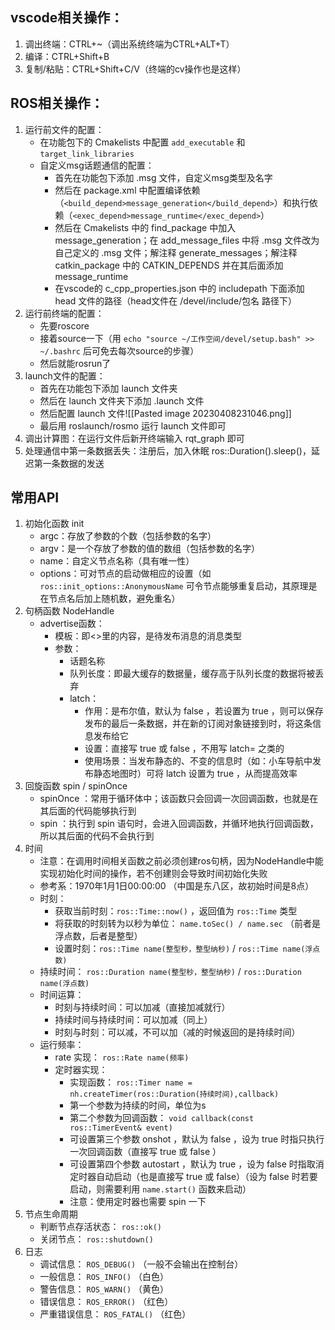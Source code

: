 
## vscode相关操作：

1. 调出终端：CTRL+~（调出系统终端为CTRL+ALT+T）
2. 编译：CTRL+Shift+B
3. 复制/粘贴：CTRL+Shift+C/V（终端的cv操作也是这样）

## ROS相关操作：

1. 运行前文件的配置：
	 - 在功能包下的  Cmakelists  中配置  `add_executable`  和  `target_link_libraries`
	 - 自定义msg话题通信的配置：
		 - 首先在功能包下添加  .msg  文件，自定义msg类型及名字
		 - 然后在  package.xml  中配置编译依赖（`<build_depend>message_generation</build_depend>`）和执行依赖（`<exec_depend>message_runtime</exec_depend>`）
		 - 然后在  Cmakelists  中的  find_package  中加入  message_generation；在  add_message_files  中将  .msg  文件改为自己定义的  .msg  文件；解注释  generate_messages；解注释  catkin_package  中的  CATKIN_DEPENDS  并在其后面添加  message_runtime
		- 在vscode的  c_cpp_properties.json  中的  includepath  下面添加  head  文件的路径（head文件在  /devel/include/包名  路径下）
2. 运行前终端的配置：
	- 先要roscore
	- 接着source一下（用  `echo "source ~/工作空间/devel/setup.bash" >> ~/.bashrc`  后可免去每次source的步骤）
	- 然后就能rosrun了
3. launch文件的配置：
	- 首先在功能包下添加  launch  文件夹
	- 然后在  launch  文件夹下添加  .launch  文件
	- 然后配置  launch  文件![[Pasted image 20230408231046.png]]
	- 最后用  roslaunch/rosmo  运行  launch  文件即可
4. 调出计算图：在运行文件后新开终端输入  rqt_graph  即可
5. 处理通信中第一条数据丢失：注册后，加入休眠 ros::Duration().sleep()，延迟第一条数据的发送

## 常用API

1. 初始化函数 init 
	- argc：存放了参数的个数（包括参数的名字）
	- argv：是一个存放了参数的值的数组（包括参数的名字）
	- name：自定义节点名称（具有唯一性）
	- options：可对节点的启动做相应的设置（如   `ros::init_options::AnonymousName`   可令节点能够重复启动，其原理是在节点名后加上随机数，避免重名）
2. 句柄函数 NodeHandle 
	- advertise函数：
		- 模板：即<>里的内容，是待发布消息的消息类型
		- 参数：
			- 话题名称
			- 队列长度：即最大缓存的数据量，缓存高于队列长度的数据将被丢弃
			- latch：
				- 作用：是布尔值，默认为 false ，若设置为 true ，则可以保存发布的最后一条数据，并在新的订阅对象链接到时，将这条信息发布给它
				- 设置：直接写 true 或 false ，不用写 latch= 之类的
				- 使用场景：当发布静态的、不变的信息时（如：小车导航中发布静态地图时）可将 latch 设置为 true ，从而提高效率
3. 回旋函数 spin / spinOnce
	- spinOnce ：常用于循环体中；该函数只会回调一次回调函数，也就是在其后面的代码能够执行到
	- spin ：执行到 spin 语句时，会进入回调函数，并循环地执行回调函数，所以其后面的代码不会执行到
4. 时间
	- 注意：在调用时间相关函数之前必须创建ros句柄，因为NodeHandle中能实现初始化时间的操作，若不创建则会导致时间初始化失败
	- 参考系：1970年1月1日00:00:00  （中国是东八区，故初始时间是8点）
	- 时刻：
		- 获取当前时刻：`ros::Time::now()`  ，返回值为 `ros::Time` 类型
		- 将获取的时刻转为以秒为单位： `name.toSec() / name.sec`  （前者是浮点数，后者是整型）
		- 设置时刻：`ros::Time name(整型秒，整型纳秒)`  /  `ros::Time name(浮点数)`
	- 持续时间： `ros::Duration name(整型秒，整型纳秒)`  /  `ros::Duration name(浮点数)`
	- 时间运算：
		- 时刻与持续时间：可以加减（直接加减就行）
		- 持续时间与持续时间：可以加减（同上）
		- 时刻与时刻：可以减，不可以加（减的时候返回的是持续时间）
	- 运行频率：
		- rate 实现：  `ros::Rate name(频率)`
		- 定时器实现：
			-  实现函数： `ros::Timer name = nh.createTimer(ros::Duration(持续时间),callback)`
			- 第一个参数为持续的时间，单位为s
			- 第二个参数为回调函数： `void callback(const ros::TimerEvent& event)`
			- 可设置第三个参数 onshot ，默认为 false ，设为 true 时指只执行一次回调函数（直接写 true 或 false ）
			- 可设置第四个参数 autostart ，默认为 true ，设为 false 时指取消定时器自动启动（也是直接写 true 或 false）（设为 false 时若要启动，则需要利用 `name.start()`  函数来启动）
			- 注意：使用定时器也需要 spin 一下
5. 节点生命周期
	- 判断节点存活状态： `ros::ok()`
	- 关闭节点： `ros::shutdown()`
6. 日志
	- 调试信息： `ROS_DEBUG()`  （一般不会输出在控制台）
	- 一般信息： `ROS_INFO()` （白色）
	- 警告信息： `ROS_WARN()` （黄色）
	- 错误信息： `ROS_ERROR()` （红色）
	- 严重错误信息： `ROS_FATAL()` （红色）